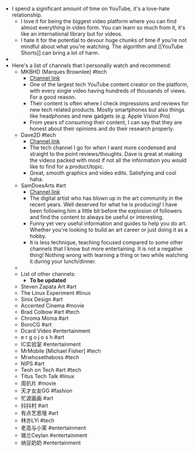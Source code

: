 - I spend a significant amount of time on YouTube, it's a love-hate relationship.
	- I love it for being the biggest video platform where you can find almost everything in video form. You can learn so much from it, it's like an international library but for videos.
	- I hate it for the potential to devour huge chunks of time if you're not mindful about what you're watching. The algorithm and [[YouTube Shorts]] can bring a lot of harm.
-
- Here's a list of channels that I personally watch and recommend:
	- MKBHD (Marques Brownlee) #tech
		- [Channel link](https://www.youtube.com/@mkbhd)
		- One of the largest tech YouTube content creator on the platform, with every single video having hundreds of thousands of views. For a good reason.
		- Their content is often where I check impressions and reviews for new tech related products. Mostly smartphones but also things like headphones and new gadgets (e.g. Apple Vision Pro)
		- From years of consuming their content, I can say that they are honest about their opinions and do their research properly.
	- Dave2D #tech
		- [Channel link](https://www.youtube.com/@Dave2D)
		- The tech channel I go for when I want more condensed and straight to the point reviews/thoughts. Dave is great at making the videos packed with most if not all the information you would like to find for a product/topic.
		- Great, smooth graphics and video edits. Satisfying and cool haha.
	- SamDoesArts #art
		- [Channel link](https://www.youtube.com/@samdoesarts)
		- The digital artist who has blown up in the art community in the recent years. Well deserved for what he is producing! I have been following him a little bit before the explosion of followers and find the content to always be useful or interesting.
		- Funny yet very useful information and guides to help you do art. Whether you're looking to build an art career or just doing it as a hobby.
		- It is less technique, teaching focused compared to some other channels that I know but more entertaining. It is not a negative thing! Nothing wrong with learning a thing or two while watching it during your lunch/dinner.
	-
	- List of other channels:
		- **To be updated**
	- Steven Zapata Art #art
	- The Linux Experiment #linux
	- Sinix Design #art
	- Accented Cinema #movie
	- Brad Colbow #art #tech
	- Chroma Moma #art
	- BoroCG #art
	- Dcard Video #entertainment
	- e r g o j o s h #art
	- IC实验室 #entertainment
	- MrMobile [Michael Fisher] #tech
	- Mrwhosetheboss #tech
	- NIPS #art
	- Teoh on Tech #art #tech
	- Titus Tech Talk #linux
	- 周扒片 #movie
	- 天才女友GG #fashion
	- 忙波画画 #art
	- 抖抖村 #art
	- 有点艺思哦 #art
	- 林亦LYi #tech
	- 老高与小茉 #entertainment
	- 锡兰Ceylan #entertainment
	- 纳豆奶奶 #entertainment